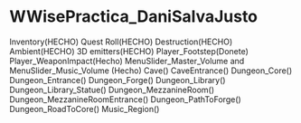 # WWisePractica_DaniSalvaJusto
 
Inventory(HECHO) 
Quest Roll(HECHO)
Destruction(HECHO)
Ambient(HECHO)
3D emitters(HECHO)
Player_Footstep(Donete)
Player_WeaponImpact(Hecho)
MenuSlider_Master_Volume and MenuSlider_Music_Volume (Hecho)
Cave()
CaveEntrance()
Dungeon_Core()
Dungeon_Entrance()
Dungeon_Forge()
Dungeon_Library()
Dungeon_Library_Statue()
Dungeon_MezzanineRoom()
Dungeon_MezzanineRoomEntrance()
Dungeon_PathToForge()
Dungeon_RoadToCore()
Music_Region()